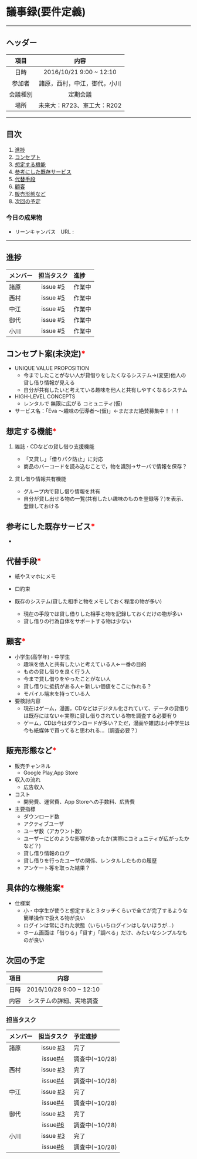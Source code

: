 # 議事録(要件定義)
---
## ヘッダー
|項目|内容|
|:--:|:--:|
| 日時 | 2016/10/21  9:00 ~ 12:10|
| 参加者 | 諸原，西村，中江，御代，小川 |
| 会議種別 | 定期会議 |
| 場所 | 未来大：R723、室工大：R202 |

---
## 目次
1. [進捗](#ProgressReport)
1. [コンセプト](#anchar1)
2. [想定する機能](#anchar2)
3. [参考にした既存サービス](#anchar3)
4. [代替手段](#anchar4)
5. [顧客](#anchar5)
6. [販売形態など](#anchar6)
7. [次回の予定](#anchar7)

### 今日の成果物
- リーンキャンバス　URL : 

---

## <div id="ProgressReport"/> 進捗

| メンバー | 担当タスク | 進捗 |
| :-- | :--: | :-- |
| 諸原 | issue #[5](https://github.com/enpit2016fun/pbl_d/issues/5) | 作業中 |
| 西村 | issue #[5](https://github.com/enpit2016fun/pbl_d/issues/5) | 作業中 |
| 中江 | issue #[5](https://github.com/enpit2016fun/pbl_d/issues/5) | 作業中 |
| 御代 | issue #[5](https://github.com/enpit2016fun/pbl_d/issues/5) | 作業中 |
| 小川 | issue #[5](https://github.com/enpit2016fun/pbl_d/issues/5) | 作業中 |

<!--
会議開始時点までのタスク進捗状況を記録する
メンバーごとに「メンバー名、issue番号、進捗状況」の順に記録
-->

<!-- 
想定する機能、参考にした既存サービス、ステークホルダーは会議中に話し合いが行われたならば、必ず記入をお願いします。
-->

## <div id="anchar1"/>コンセプト案(未決定)<font color = "red">*</font>
- UNIQUE VALUE PROPOSITION
	- 今までしたことがない人が貸借りをしたくなるシステム→(変更)他人の貸し借り情報が見える
	- 自分が共有したいと考えている趣味を他人と共有しやすくなるシステム
- HIGH-LEVEL CONCEPTS
	- レンタルで 無限に広がる コミュニティ(仮)
- サービス名：「Eva 〜趣味の伝導者〜(仮)」←まだまだ絶賛募集中！！！

## <div id="anchar2"/>想定する機能<font color = "red">*</font>
1. 雑誌・CDなどの貸し借り支援機能
	- 「又貸し」「借りパク防止」に対応
	- 商品のバーコードを読み込むことで，物を識別→サーバで情報を保存？
	
	
2. 貸し借り情報共有機能
	- グループ内で貸し借り情報を共有
	- 自分が貸し出せる物の一覧(共有したい趣味のものを登録等？)を表示、登録しておける

## <div id="anchar3"/>参考にした既存サービス<font color = "red">*</font>
- 

## <div id="anchar4"/>代替手段<font color = "red">*</font>
- 紙やスマホにメモ
- 口約束
- 既存のシステム(貸した相手と物をメモしておく程度の物が多い)

	- 現在の手段では貸し借りした相手と物を記録しておくだけの物が多い
	- 貸し借りの行為自体をサポートする物は少ない

## <div id="anchar5"/>顧客<font color = "red">*</font>
- 小学生(高学年)・中学生
	- 趣味を他人と共有したいと考えている人←一番の目的
	- ものの貸し借りを良く行う人
	- 今まで貸し借りをやったことがない人 
	- 貸し借りに抵抗がある人←新しい価値をここに作れる？
	- モバイル端末を持っている人
- 要検討内容
	- 現在はゲーム，漫画，CDなどはデジタル化されていて、データの貸借りは既存にはない←実際に貸し借りされている物を調査する必要有り
	- ゲーム，CDは今はダウンロードが多い？ただ，漫画や雑誌は小中学生は今も紙媒体で買ってると思われる…（調査必要？）


## <div id="anchar6"/>販売形態など<font color = "red">*</font>
- 販売チャンネル
	- Google Play,App Store
- 収入の流れ
	- 広告収入
- コスト
	- 開発費、運営費、App Storeへの手数料、広告費
- 主要指標
	- ダウンロード数
	- アクティブユーザ
	- ユーザ数（アカウント数）
	- ユーザーにどのような影響があったか(実際にコミュニティが広がったかなど？)
	- 貸し借り情報のログ
	- 貸し借りを行ったユーザの関係、レンタルしたものの履歴
	- アンケート等を取った結果？
	
## <div id="anchar7"/>具体的な機能案<font color = "red">*</font>
- 仕様案
	- 小・中学生が使うと想定すると３タッチくらいで全てが完了するような簡単操作で扱える物が良い
	- ログインは常にされた状態（いちいちログインはしないほうが…）
	- ホーム画面は「借りる」「貸す」「調べる」だけ、みたいなシンプルなものが良い

## <div id="anchar8"/>次回の予定
|項目|内容|
|:--:|:--:|
| 日時 | 2016/10/28  9:00 ~ 12:10|
| 内容 | システムの詳細、実地調査 |

### 担当タスク
| メンバー | 担当タスク | 予定進捗 |
| :-- | :--: | :-- |
| 諸原 | issue [#3](サービスの詳細決定) | 完了 |
||issue[#4](https://github.com/enpit2016fun/pbl_d/issues/4)|調査中(~10/28)|
| 西村 | issue [#3](サービスの詳細決定) | 完了 |
||issue[#4](https://github.com/enpit2016fun/pbl_d/issues/4)|調査中(~10/28)|
| 中江 | issue [#3](サービスの詳細決定) | 完了 |
||issue[#4](https://github.com/enpit2016fun/pbl_d/issues/4)|調査中(~10/28)|
| 御代 | issue [#3](サービスの詳細決定) | 完了 |
||issue[#6](https://github.com/enpit2016fun/pbl_d/issues/6)|調査中(~10/28)|
| 小川 | issue [#3](サービスの詳細決定) | 完了 |
||issue[#6](https://github.com/enpit2016fun/pbl_d/issues/6)|調査中(~10/28)|


